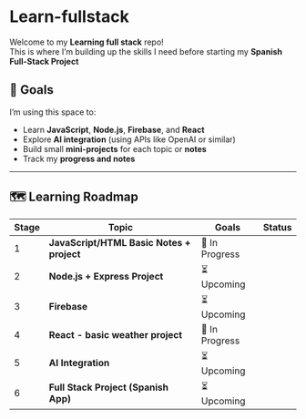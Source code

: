 # Learn-fullstack

Welcome to my **Learning full stack** repo!  
This is where I’m building up the skills I need before starting my **Spanish Full-Stack Project**  

## 🎯 Goals
I’m using this space to:
- Learn **JavaScript**, **Node.js**, **Firebase**, and **React**
- Explore **AI integration** (using APIs like OpenAI or similar)
- Build small **mini-projects** for each topic or **notes**
- Track my **progress and notes**

---

## 🗺️ Learning Roadmap

| Stage | Topic | Goals | Status |
|-------|--------|--------|--------|
| 1 | **JavaScript/HTML Basic Notes + project**  | 🔄 In Progress |
| 2 | **Node.js + Express Project** | ⏳ Upcoming |
| 3 | **Firebase** | ⏳ Upcoming |
| 4 | **React - basic weather project** | 🔄 In Progress |
| 5 | **AI Integration** | ⏳ Upcoming |
| 6 | **Full Stack Project (Spanish App)** | ⏳ Upcoming |
